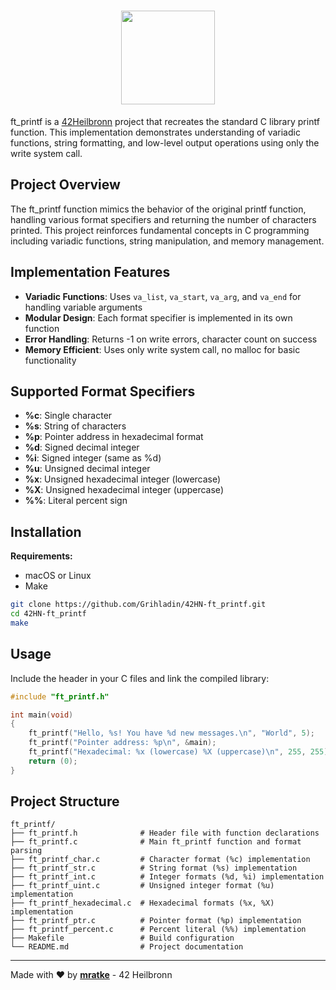 <div align="center">

# <img src="https://github.com/Grihladin/42-project-badges/blob/main/badges/ft_printfe.png" width="150" height="150"> 

</div>

ft_printf is a [42Heilbronn](https://www.42heilbronn.de/en/) project that recreates the standard C library printf function. This implementation demonstrates understanding of variadic functions, string formatting, and low-level output operations using only the write system call.

## Project Overview

The ft_printf function mimics the behavior of the original printf function, handling various format specifiers and returning the number of characters printed. This project reinforces fundamental concepts in C programming including variadic functions, string manipulation, and memory management.

## Implementation Features

- **Variadic Functions**: Uses `va_list`, `va_start`, `va_arg`, and `va_end` for handling variable arguments
- **Modular Design**: Each format specifier is implemented in its own function
- **Error Handling**: Returns -1 on write errors, character count on success
- **Memory Efficient**: Uses only write system call, no malloc for basic functionality

## Supported Format Specifiers

- **%c**: Single character
- **%s**: String of characters  
- **%p**: Pointer address in hexadecimal format
- **%d**: Signed decimal integer
- **%i**: Signed integer (same as %d)
- **%u**: Unsigned decimal integer
- **%x**: Unsigned hexadecimal integer (lowercase)
- **%X**: Unsigned hexadecimal integer (uppercase)
- **%%**: Literal percent sign

## Installation

**Requirements:**
- macOS or Linux
- Make

```bash
git clone https://github.com/Grihladin/42HN-ft_printf.git
cd 42HN-ft_printf
make
```

## Usage

Include the header in your C files and link the compiled library:

```c
#include "ft_printf.h"

int main(void)
{
    ft_printf("Hello, %s! You have %d new messages.\n", "World", 5);
    ft_printf("Pointer address: %p\n", &main);
    ft_printf("Hexadecimal: %x (lowercase) %X (uppercase)\n", 255, 255);
    return (0);
}
```

## Project Structure

```
ft_printf/
├── ft_printf.h              # Header file with function declarations
├── ft_printf.c              # Main ft_printf function and format parsing
├── ft_printf_char.c         # Character format (%c) implementation
├── ft_printf_str.c          # String format (%s) implementation  
├── ft_printf_int.c          # Integer formats (%d, %i) implementation
├── ft_printf_uint.c         # Unsigned integer format (%u) implementation
├── ft_printf_hexadecimal.c  # Hexadecimal formats (%x, %X) implementation
├── ft_printf_ptr.c          # Pointer format (%p) implementation
├── ft_printf_percent.c      # Percent literal (%%) implementation
├── Makefile                 # Build configuration
└── README.md                # Project documentation
```

---

Made with ❤️ by **[mratke](https://github.com/Grihladin)** - 42 Heilbronn
